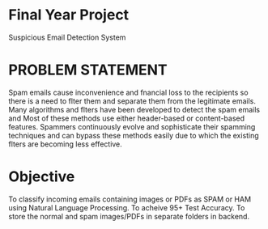 # Final Year Project
Suspicious Email Detection System

# PROBLEM STATEMENT 

Spam emails cause inconvenience and fnancial loss to the recipients so there is a need to flter them and separate them from the legitimate emails. Many algorithms and flters have been developed to detect the spam emails and Most of these methods use either header-based or content-based features. Spammers continuously evolve and sophisticate their spamming techniques and can bypass these methods easily due to which the existing flters are becoming less effective.

# Objective

To classify incoming emails containing images or PDFs as SPAM or HAM using Natural Language Processing.
To acheive 95+ Test Accuracy. 
To store the normal and spam images/PDFs in separate folders in backend.

